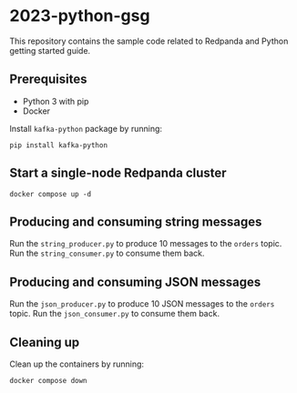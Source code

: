 # 2023-python-gsg
This repository contains the sample code related to Redpanda and Python getting started guide.

## Prerequisites
- Python 3 with pip
- Docker

Install `kafka-python` package by running:

```
pip install kafka-python
```

## Start a single-node Redpanda cluster

```
docker compose up -d
```

## Producing and consuming string messages

Run the `string_producer.py` to produce 10 messages to the `orders` topic. Run the `string_consumer.py` to consume them back.

## Producing and consuming JSON messages

Run the `json_producer.py` to produce 10 JSON messages to the `orders` topic. Run the `json_consumer.py` to consume them back.

## Cleaning up

Clean up the containers by running:

```
docker compose down
```

